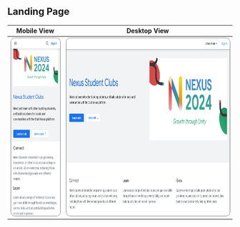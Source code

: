 ## Landing Page

| Mobile View | Desktop View |
|-------------|--------------|
| <img src="nexus/LandingPage-mobile.png" alt="Mobile View" style="height: 400px; border-radius: 10px; border: 1px solid gray;"> | <img src="nexus/LandingPage-web.png" alt="Desktop View" style="height: 400px; border-radius: 10px; border: 1px solid gray;"> |
